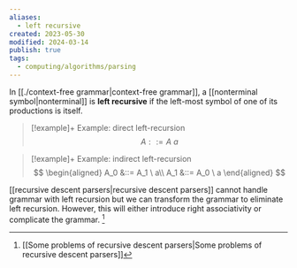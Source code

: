 ```yaml
---
aliases:
  - left recursive
created: 2023-05-30
modified: 2024-03-14
publish: true
tags:
  - computing/algorithms/parsing
---
```


In [[./context-free grammar|context-free grammar]], a [[nonterminal symbol|nonterminal]] is **left recursive** if the left-most symbol of one of its productions is itself.

> [!example]+ Example: direct left-recursion
> $$
> A ::= A \ a
> $$

> [!example]+ Example: indirect left-recursion
> $$
> \begin{aligned}
> A_0 &::= A_1 \ a\\
> A_1 &::= A_0 \ a
> \end{aligned}
> $$

[[recursive descent parsers|recursive descent parsers]] cannot handle grammar with left recursion but we can transform the grammar to eliminate left recursion. However, this will either introduce right associativity or complicate the grammar. [^1]


[^1]: [[Some problems of recursive descent parsers|Some problems of recursive descent parsers]]